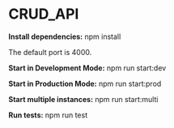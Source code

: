 # CRUD_API

**Install dependencies:**
npm install

The default port is 4000.

**Start in Development Mode:**
npm run start:dev

**Start in Production Mode:**
npm run start:prod

**Start multiple instances:**
npm run start:multi

**Run tests:**
npm run test